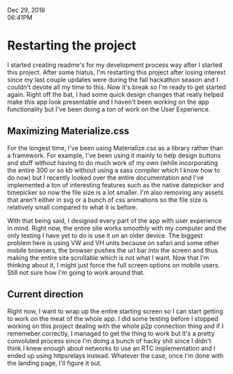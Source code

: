 Dec 29, 2018<br>
06:41PM

# Restarting the project

I started creating readme's for my development process way after I started this project. After some hiatus, I'm restarting this project after losing interest since my last couple updates were during the fall hackathon season and I couldn't devote all my time to this. Now it's break so I'm ready to get started again. Right off the bat, I had some quick design changes that really helped make this app look presentable and I haven't been working on the app functionality but I've been doing a ton of work on the User Experience.

## Maximizing Materialize.css

For the longest time, I've been using Materialize.css as a library rather than a framework. For example, I've been using it mainly to help design buttons and stuff without having to do much work of my own (while incorporating the entire 300 or so kb without using a sass compiler which I know how to do now) but I recently looked over the entire documentation and I've implemented a ton of interesting features such as the native datepicker and timepicker so now the file size is a lot smaller. I'm also removing any assets that aren't either in svg or a bunch of css animations so the file size is relatively small compared to what it is before.

With that being said, I designed every part of the app with user experience in mind. Right now, the entire site works smoothly with my computer and the only testing I have yet to do is use it on an older device. The biggest problem here is using VW and VH units because on safari and some other mobile browsers, the browser pushes the url bar into the screen and thus making the entire site scrollable which is not what I want. Now that I'm thinking about it, I might just force the full screen options on mobile users. Still not sure how I'm going to work around that.

## Current direction

Right now, I want to wrap up the entire starting screen so I can start getting to work on the meat of the whole app. I did some testing before I stopped working on this project dealing with the whole p2p connection thing and if I rememeber correctly, I managed to get the thing to work but it's a pretty convoluted process since I'm doing a bunch of hacky shit since I didn't think I knew enough about networks to use an RTC implementation and I ended up using httpsrelays instead. Whatever the case, once I'm done with the landing page, I'll figure it out.